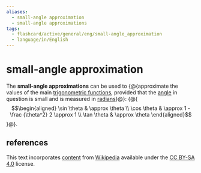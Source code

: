```yaml
---
aliases:
  - small-angle approximation
  - small-angle approximations
tags:
  - flashcard/active/general/eng/small-angle_approximation
  - language/in/English
---
```


# small-angle approximation

The __small-angle approximations__ can be used to {@{approximate the values of the main [trigonometric functions](trigonometric%20functions.md), provided that the [angle](angle.md) in question is small and is measured in [radians](radian.md)}@}: {@{$$\begin{aligned} \sin \theta & \approx \theta \\ \cos \theta & \approx 1 - \frac {\theta^2} 2 \approx 1 \\ \tan \theta & \approx \theta \end{aligned}$$}@}. <!--SR:!2027-02-12,695,330!2025-05-28,232,330-->

## references

This text incorporates [content](https://en.wikipedia.org/wiki/small-angle_approximation) from [Wikipedia](Wikipedia.md) available under the [CC BY-SA 4.0](https://creativecommons.org/licenses/by-sa/4.0/) license.
